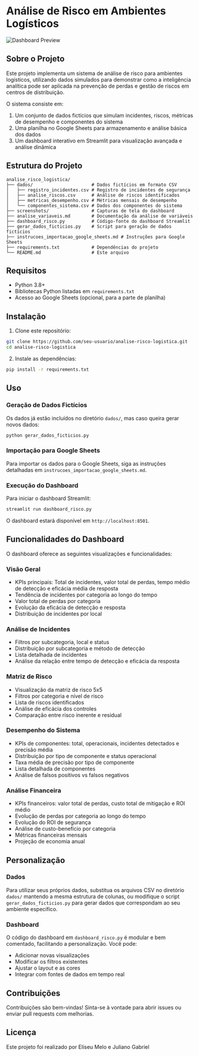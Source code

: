 # Análise de Risco em Ambientes Logísticos

![Dashboard Preview](screenshots/dashboard_preview.png)

## Sobre o Projeto

Este projeto implementa um sistema de análise de risco para ambientes logísticos, utilizando dados simulados para demonstrar como a inteligência analítica pode ser aplicada na prevenção de perdas e gestão de riscos em centros de distribuição.

O sistema consiste em:
1. Um conjunto de dados fictícios que simulam incidentes, riscos, métricas de desempenho e componentes do sistema
2. Uma planilha no Google Sheets para armazenamento e análise básica dos dados
3. Um dashboard interativo em Streamlit para visualização avançada e análise dinâmica

## Estrutura do Projeto

```
analise_risco_logistica/
├── dados/                      # Dados fictícios em formato CSV
│   ├── registro_incidentes.csv # Registro de incidentes de segurança
│   ├── analise_riscos.csv      # Análise de riscos identificados
│   ├── metricas_desempenho.csv # Métricas mensais de desempenho
│   └── componentes_sistema.csv # Dados dos componentes do sistema
├── screenshots/                # Capturas de tela do dashboard
├── analise_variaveis.md        # Documentação da análise de variáveis
├── dashboard_risco.py          # Código-fonte do dashboard Streamlit
├── gerar_dados_ficticios.py    # Script para geração de dados fictícios
├── instrucoes_importacao_google_sheets.md # Instruções para Google Sheets
├── requirements.txt            # Dependências do projeto
└── README.md                   # Este arquivo
```

## Requisitos

- Python 3.8+
- Bibliotecas Python listadas em `requirements.txt`
- Acesso ao Google Sheets (opcional, para a parte de planilha)

## Instalação

1. Clone este repositório:
```bash
git clone https://github.com/seu-usuario/analise-risco-logistica.git
cd analise-risco-logistica
```

2. Instale as dependências:
```bash
pip install -r requirements.txt
```

## Uso

### Geração de Dados Fictícios

Os dados já estão incluídos no diretório `dados/`, mas caso queira gerar novos dados:

```bash
python gerar_dados_ficticios.py
```

### Importação para Google Sheets

Para importar os dados para o Google Sheets, siga as instruções detalhadas em `instrucoes_importacao_google_sheets.md`.

### Execução do Dashboard

Para iniciar o dashboard Streamlit:

```bash
streamlit run dashboard_risco.py
```

O dashboard estará disponível em `http://localhost:8501`.

## Funcionalidades do Dashboard

O dashboard oferece as seguintes visualizações e funcionalidades:

### Visão Geral
- KPIs principais: Total de incidentes, valor total de perdas, tempo médio de detecção e eficácia média de resposta
- Tendência de incidentes por categoria ao longo do tempo
- Valor total de perdas por categoria
- Evolução da eficácia de detecção e resposta
- Distribuição de incidentes por local

### Análise de Incidentes
- Filtros por subcategoria, local e status
- Distribuição por subcategoria e método de detecção
- Lista detalhada de incidentes
- Análise da relação entre tempo de detecção e eficácia da resposta

### Matriz de Risco
- Visualização da matriz de risco 5x5
- Filtros por categoria e nível de risco
- Lista de riscos identificados
- Análise de eficácia dos controles
- Comparação entre risco inerente e residual

### Desempenho do Sistema
- KPIs de componentes: total, operacionais, incidentes detectados e precisão média
- Distribuição por tipo de componente e status operacional
- Taxa média de precisão por tipo de componente
- Lista detalhada de componentes
- Análise de falsos positivos vs falsos negativos

### Análise Financeira
- KPIs financeiros: valor total de perdas, custo total de mitigação e ROI médio
- Evolução de perdas por categoria ao longo do tempo
- Evolução do ROI de segurança
- Análise de custo-benefício por categoria
- Métricas financeiras mensais
- Projeção de economia anual

## Personalização

### Dados

Para utilizar seus próprios dados, substitua os arquivos CSV no diretório `dados/` mantendo a mesma estrutura de colunas, ou modifique o script `gerar_dados_ficticios.py` para gerar dados que correspondam ao seu ambiente específico.

### Dashboard

O código do dashboard em `dashboard_risco.py` é modular e bem comentado, facilitando a personalização. Você pode:

- Adicionar novas visualizações
- Modificar os filtros existentes
- Ajustar o layout e as cores
- Integrar com fontes de dados em tempo real

## Contribuições

Contribuições são bem-vindas! Sinta-se à vontade para abrir issues ou enviar pull requests com melhorias.

## Licença

Este projeto foi realizado por Eliseu Melo e Juliano Gabriel 
